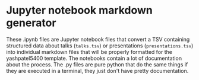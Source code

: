 # Jupyter notebook markdown generator

These .ipynb files are Jupyter notebook files that convert a TSV containing structured data about talks (`talks.tsv`) or presentations (`presentations.tsv`) into individual markdown files that will be properly formatted for the yashpatel5400 template. The notebooks contain a lot of documentation about the process. The .py files are pure python that do the same things if they are executed in a terminal, they just don't have pretty documentation.




